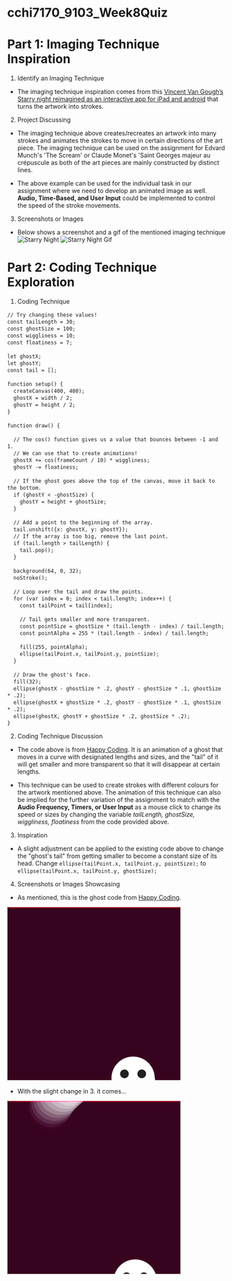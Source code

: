 # cchi7170_9103_Week8Quiz

# Part 1: Imaging Technique Inspiration

1. Identify an Imaging Technique
- The imaging technique inspiration comes from this [Vincent Van Gough’s Starry night reimagined as an interactive app for iPad and android](https://www.youtube.com/watch?v=Ph1SEFWcL58) that turns the artwork into strokes.

2. Project Discussing
- The imaging technique above creates/recreates an artwork into many strokes and animates the strokes to move in certain directions of the art piece. The imaging technique can be used on the assignment for Edvard Munch's 'The Scream' or Claude Monet's 'Saint Georges majeur au crépuscule as both of the art pieces are mainly constructed by distinct lines. 

- The above example can be used for the individual task in our assignment where we need to develop an animated image as well. **Audio, Time-Based, and User Input** could be implemented to control the speed of the stroke movements.

3. Screenshots or Images
- Below shows a screenshot and a gif of the mentioned imaging technique
![Starry Night](readmeimage/StarryNight.png)
![Starry Night Gif](readmeimage/StarryNightGif.gif)

# Part 2: Coding Technique Exploration

1. Coding Technique
```
// Try changing these values!
const tailLength = 30;
const ghostSize = 100;
const wiggliness = 10;
const floatiness = 7;

let ghostX;
let ghostY;
const tail = [];

function setup() {
  createCanvas(400, 400);
  ghostX = width / 2;
  ghostY = height / 2;
}

function draw() {

  // The cos() function gives us a value that bounces between -1 and 1.
  // We can use that to create animations!
  ghostX += cos(frameCount / 10) * wiggliness;
  ghostY -= floatiness;

  // If the ghost goes above the top of the canvas, move it back to the bottom.
  if (ghostY < -ghostSize) {
    ghostY = height + ghostSize;
  }

  // Add a point to the beginning of the array.
  tail.unshift({x: ghostX, y: ghostY});
  // If the array is too big, remove the last point.
  if (tail.length > tailLength) {
    tail.pop();
  }

  background(64, 0, 32);
  noStroke();

  // Loop over the tail and draw the points.
  for (var index = 0; index < tail.length; index++) {
    const tailPoint = tail[index];

    // Tail gets smaller and more transparent.
    const pointSize = ghostSize * (tail.length - index) / tail.length;
    const pointAlpha = 255 * (tail.length - index) / tail.length;

    fill(255, pointAlpha);
    ellipse(tailPoint.x, tailPoint.y, pointSize);
  }

  // Draw the ghost's face.
  fill(32);
  ellipse(ghostX - ghostSize * .2, ghostY - ghostSize * .1, ghostSize * .2);
  ellipse(ghostX + ghostSize * .2, ghostY - ghostSize * .1, ghostSize * .2);
  ellipse(ghostX, ghostY + ghostSize * .2, ghostSize * .2);
}
```

2. Coding Technique Discussion
- The code above is from [Happy Coding](https://happycoding.io/tutorials/p5js/animation/ghost). It is an animation of a ghost that moves in a curve with designated lengths and sizes, and the "tail" of it will get smaller and more transparent so that it will disappear at certain lengths. 

- This technique can be used to create strokes with different colours for the artwork mentioned above. The animation of this technique can also be implied for the further variation of the assignment to match with the **Audio Frequency, Timers, or User Input** as a mouse click to change its speed or sizes by changing the variable *tailLength, ghostSize, wiggliness, floatiness* from the code provided above.

3. Inspiration
- A slight adjustment can be applied to the existing code above to change the "ghost's tail" from getting smaller to become a constant size of its head. Change ```ellipse(tailPoint.x, tailPoint.y, pointSize);``` to ```ellipse(tailPoint.x, tailPoint.y, ghostSize);```

4. Screenshots or Images Showcasing
- As mentioned, this is the ghost code from [Happy Coding](https://happycoding.io/tutorials/p5js/animation/ghost).

![Ghost](readmeimage/ghost.gif)

- With the slight change in 3. it comes...

![New Ghost](readmeimage/NewGhost.gif)
